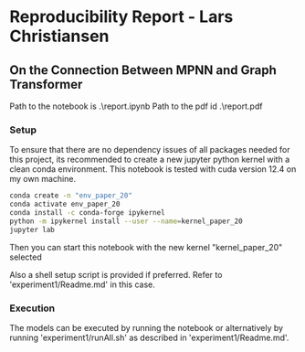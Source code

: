 # Reproducibility Report - Lars Christiansen
## On the Connection Between MPNN and Graph Transformer

Path to the notebook is .\report.ipynb
Path to the pdf id .\report.pdf

### Setup

To ensure that there are no dependency issues of all packages needed for this project, its recommended to create a new jupyter python kernel with a clean conda environment. This notebook is tested with cuda version 12.4 on my own machine.

```bash
conda create -n "env_paper_20"
conda activate env_paper_20 
conda install -c conda-forge ipykernel
python -m ipykernel install --user --name=kernel_paper_20
jupyter lab
```

Then you can start this notebook with the new kernel "kernel_paper_20" selected

Also a shell setup script is provided if preferred. Refer to 'experiment1/Readme.md' in this case.

### Execution

The models can be executed by running the notebook or alternatively by running 'experiment1/runAll.sh' as described in 'experiment1/Readme.md'.